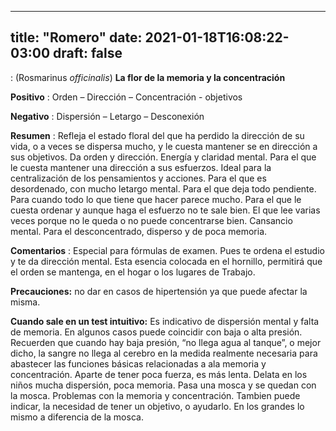 
---
title: "Romero"
date: 2021-01-18T16:08:22-03:00
draft: false
--- 
        

 

 



: (Rosmarinus *officinalis*)
**La
 flor de la memoria y la concentración**
 


**Positivo** : Orden – Dirección –
 Concentración - objetivos


**Negativo** : Dispersión – Letargo
 – Desconexión
 


**Resumen** : Refleja el estado floral del que ha perdido la dirección de su vida, o
 a veces se dispersa mucho, y le cuesta mantener se en dirección a sus
 objetivos. Da orden y dirección. Energía y claridad
 mental.
Para
 el que le cuesta
 mantener una dirección a sus esfuerzos. Ideal para la centralización de los
 pensamientos y acciones.
Para
 el que es
 desordenado, con mucho letargo mental. 
 Para el que deja todo pendiente. 
 Para cuando todo lo que tiene que hacer parece mucho. Para
 el que le cuesta
 ordenar y aunque haga el esfuerzo no te sale bien. El que lee varias veces porque no le queda o no
 puede concentrarse bien. Cansancio mental. Para el desconcentrado, disperso y
 de poca memoria.
 


**Comentarios** :
Especial para fórmulas de examen. 
 Pues te ordena el estudio y te da dirección mental.
Esta esencia colocada en el hornillo, permitirá que el orden se mantenga,
 en el hogar o los lugares de Trabajo.


**Precauciones:**  no dar en casos de
 hipertensión ya que puede afectar la misma.
 


**Cuando sale en un test intuitivo:**  Es indicativo de dispersión mental y falta de
 memoria.
En algunos casos
 puede coincidir con baja o alta presión. Recuerden que cuando hay baja presión,
 “no llega agua al tanque”, o mejor dicho, la sangre no llega al cerebro en la
 medida realmente necesaria para abastecer las funciones básicas relacionadas a
 ala memoria y concentración. Aparte de tener poca fuerza, es más lenta. Delata
 en los niños mucha dispersión, poca memoria. Pasa una mosca y se quedan con la
 mosca. Problemas con la memoria y concentración.
Tambien puede
 indicar, la necesidad de tener un objetivo, o ayudarlo.
En los grandes lo
 mismo a diferencia de la mosca.



